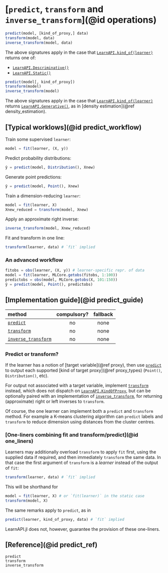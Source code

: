 # [`predict`, `transform` and `inverse_transform`](@id operations)

```julia
predict(model, [kind_of_proxy,] data)
transform(model, data)
inverse_transform(model, data)
```

The above signatures apply in the case that [`LearnAPI.kind_of(learner)`](@ref)
returns one of:

- [`LearnAPI.Descriminative()`](@ref)
- [`LearnAPI.Static()`](@ref)


```julia
predict(model[, kind_of_proxy])
transform(model)
inverse_transform(model)
```

The above signatures apply in the case that [`LearnAPI.kind_of(learner)`](@ref)
returns  [`LearnAPI.Generative()`](@ref), as in [density
estimation](@ref density_estimation).

## [Typical worklows](@id predict_workflow)

Train some supervised `learner`:

```julia
model = fit(learner, (X, y))
```

Predict probability distributions:

```julia
ŷ = predict(model, Distribution(), Xnew)
```

Generate point predictions:

```julia
ŷ = predict(model, Point(), Xnew)
```

Train a dimension-reducing `learner`:

```julia
model = fit(learner, X)
Xnew_reduced = transform(model, Xnew)
```

Apply an approximate right inverse:

```julia
inverse_transform(model, Xnew_reduced)
```

Fit and transform in one line:

```julia
transform(learner, data) # `fit` implied
```

### An advanced workflow

```julia
fitobs = obs(learner, (X, y)) # learner-specific repr. of data
model = fit(learner, MLCore.getobs(fitobs, 1:100))
predictobs = obs(model, MLCore.getobs(X, 101:150))
ŷ = predict(model, Point(), predictobs)
```


## [Implementation guide](@id predict_guide)

| method                      | compulsory? | fallback |
|:----------------------------|:-----------:|:--------:|
| [`predict`](@ref)           | no          | none     |
| [`transform`](@ref)         | no          | none     |
| [`inverse_transform`](@ref) | no          | none     |

### Predict or transform?

If the learner has a notion of [target variable](@ref proxy), then use 
[`predict`](@ref) to output each supported [kind of target proxy](@ref
proxy_types) (`Point()`, `Distribution()`, etc).

For output not associated with a target variable, implement [`transform`](@ref)
instead, which does not dispatch on [`LearnAPI.KindOfProxy`](@ref), but can be optionally
paired with an implementation of [`inverse_transform`](@ref), for returning (approximate)
right or left inverses to `transform`.

Of course, the one learner can implement both a `predict` and `transform` method. For
example a K-means clustering algorithm can `predict` labels and `transform` to reduce
dimension using distances from the cluster centres.


### [One-liners combining fit and transform/predict](@id one_liners)

Learners may additionally overload `transform` to apply `fit` first, using the supplied
data if required, and then immediately `transform` the same data.  In that case the first
argument of `transform` is a *learner* instead of the output of `fit`:

```julia
transform(learner, data) # `fit` implied
```

This will be shorthand for 

```julia
model = fit(learner, X) # or `fit(learner)` in the static case
transform(model, X)
```

The same remarks apply to `predict`, as in 

```julia
predict(learner, kind_of_proxy, data) # `fit` implied
```

LearnAPI.jl does not, however, guarantee the provision of these one-liners.

## [Reference](@id predict_ref)

```@docs
predict
transform
inverse_transform
```
